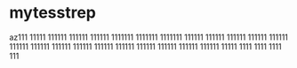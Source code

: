 # mytesstrep
az111
11111
111111
111111
111111
1111111
1111111
1111111
111111
111111
111111
111111
111111
111111
111111
111111
111111
111111
111111
111111
111111
111111
111111
11111
1111
1111
1111
111
